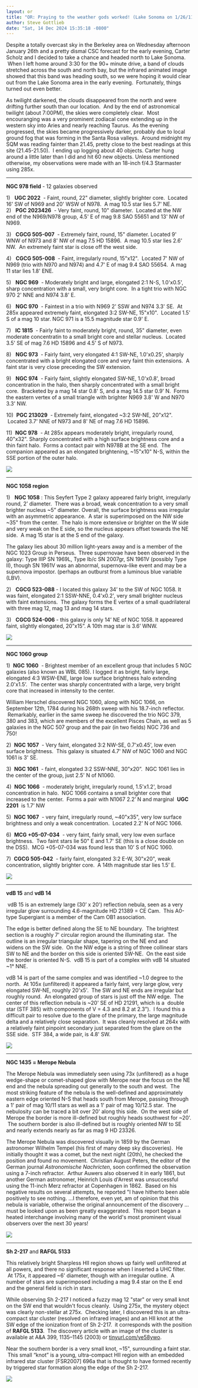 ```yaml
---
layout: or
title: "OR: Praying to the weather gods worked! (Lake Sonoma on 1/26/11)"
author: Steve Gottlieb
date: "Sat, 14 Dec 2024 15:35:18 -0800"
---
```



Despite a totally overcast sky in the Berkeley area on Wednesday afternoon January 26th and a pretty dismal CSC forecast for the early evening, Carter Scholz and I decided to take a chance and headed north to Lake Sonoma.  When I left home around 3:30 for the 90\+ minute drive, a band of clouds stretched across the south and north bay, but the infrared animated image showed that this band was heading south, so we were hoping it would clear out from the Lake Sonoma area in the early evening.  Fortunately, things turned out even better.  
  
As twilight darkened, the clouds disappeared from the north and were drifting further south than our location.  And by the end of astronomical twilight (about 7:00PM), the skies were completely clear.  Most encouranging was a very prominent zodiacal cone extending up in the western sky into Aries and nearly reaching Taurus.  As the evening progressed, the skies became progressively darker, probably due to local ground fog that was forming in the Santa Rosa valleys.  Around midnight my SQM was reading fainter than 21\.45, pretty close to the best readings at this site (21\.45\-21\.50\).  I ending up logging about 40 objects. Carter hung around a little later than I did and hit 60 new objects. Unless mentioned otherwise, my observations were made with an 18\-inch f/4\.3 Starmaster using 285x.  

---

**NGC 978 field** \- 12 galaxies observed

  


1\)   <b><x-dso simbad="UGC 2022" omit>UGC 2022</x-dso></b>  \- Faint, round, 22" diameter, slightly brighter core.  Located 16' SW of N969 and 20' WSW of N978\.  A mag 10\.5 star lies 5\.7' NE.  
2\)   <b><x-dso simbad="PGC 2023426" omit>PGC 2023426</x-dso></b>  \- Very faint, round, 10" diameter.  Located at the NW end of the N969/N978 group, 4\.5' E of mag 9\.8 SAO 55651 and 13' NW of N969\.

  
3\)   <b><x-dso simbad="CGCG 505-007" omit>CGCG 505-007</x-dso></b>  \- Extremely faint, round, 15" diameter. Located 9' WNW of N973 and 8' NW of mag 7\.5 HD 15896\.  A mag 10\.5 star lies 2\.6' NW.  An extremely faint star is close off the west side.

  
4\)   <b><x-dso simbad="CGCG 505-008" omit>CGCG 505-008</x-dso></b>  \- Faint, irregularly round, 15"x12".  Located 7' NW of N969 (trio with N970 and N974\) and 4\.7' E of mag 9\.4 SAO 55654\.  A mag 11 star lies 1\.8' ENE.

  
5\)   <b><x-dso simbad="NGC 969" omit>NGC 969</x-dso></b>  \- Moderately bright and large, elongated 2:1 N\-S, 1\.0'x0\.5', sharp concentration with a small, very bright core.  In a tight trio with NGC 970 2' NNE and N974 3\.8' E.

  
6\)   <b><x-dso simbad="NGC 970" omit>NGC 970</x-dso></b>  \- Faintest in a trio with N969 2' SSW and N974 3\.3' SE.  At 285x appeared extremely faint, elongated 3:2 SW\-NE, 15"x10".  Located 1\.5' S of a mag 10 star. NGC 971 is a 15\.5 magnitude star 0\.9' E.

  
7\)   <b><x-dso simbad="IC 1815" omit>IC 1815</x-dso></b>  \- Fairly faint to moderately bright, round, 35" diameter, even moderate concentratin to a small bright core and stellar nucleus.  Located 3\.5' SE of mag 7\.6 HD 15896 and 4\.5' S of N973\.

  
8\)   <b><x-dso simbad="NGC 973" omit>NGC 973</x-dso></b>  \- Fairly faint, very elongated 4:1 SW\-NE, 1\.0'x0\.25', sharply concentrated with a bright elongated core and very faint thin extensions.  A faint star is very close preceding the SW extension.

  
9\)   <b><x-dso simbad="NGC 974" omit>NGC 974</x-dso></b>  \- Fairly faint, slightly elongated SW\-NE, 1\.0'x0\.8', broad concentration in the halo, then sharply concentrated with a small bright core.  Bracketed by a mag 14 star 0\.8' S, and a mag 14\.5 star 0\.9' N.  Forms the eastern vertex of a small triangle with brighter N969 3\.8' W and N970 3\.3' NW.

  
10\)  <b><x-dso simbad="PGC 213029" omit>PGC 213029</x-dso></b>  \- Extremely faint, elongated \~3:2 SW\-NE, 20"x12".  Located 3\.7' NNE of N973 and 8' NE of mag 7\.6 HD 15896\.

  
11\)  <b><x-dso>NGC 978</x-dso></b>  \- At 285x appears moderately bright, irregularly round, 40"x32". Sharply concentrated with a high surface brightness core and a thin faint halo.  Forms a contact pair with N978B at the SE end.  The companion appeared as an elongated brightening, \~15"x10" N\-S, within the SSE portion of the outer halo.  


  


![](assets/0f2b1f8025963cef14ec90ba62523a999e917ff7.jpeg)  


  


  
---

  


**NGC 1058 region**

  


1\)   <b><x-dso>NGC 1058</x-dso></b> : This Seyfert Type 2 galaxy appeared fairly bright, irregularly round, 2’ diameter.  There was a broad, weak concentration to a very small brighter nucleus \~5” diameter. Overall, the surface brightness was irregular with an asymmetric appearance.  A star is superimposed on the NW side \~35" from the center.  The halo is more extensive or brighter on the W side and very weak on the E side, so the nucleus appears offset towards the NE side.  A mag 15 star is at the S end of the galaxy.

  


The galaxy lies about 30 million light\-years away and is a member of the NGC 1023 Group in Perseus.  Three supernovae have been observed in the galaxy: Type IIIP SN 1969L, Type Ib/c SN 2007gr, SN 1961V (possibly Type II), though SN 1961V was an abnormal, supernova\-like event and may be a supernova impostor. (perhaps an outburst from a luminous blue variable (LBV).

  


2\)   <b><x-dso simbad="CGCG 523-088" omit>CGCG 523-088</x-dso></b>  \- I located this galaxy 34’ to the SW of NGC 1058\. It was faint, elongated 2:1 SSW\-NNE, 0\.4'x0\.2', very small brighter nucleus with faint extensions.  The galaxy forms the E vertex of a small quadrilateral with three mag 12, mag 13 and mag 14 stars.

  


3\)   <b><x-dso simbad="CGCG 524-006" omit>CGCG 524-006</x-dso></b>  \- this galaxy is only 14’ NE of NGC 1058\. It appeared faint, slightly elongated, 20”x15”. A 10th mag star is 3\.6’ WNW.

  


  


![](assets/dff762126a9e826c2aedf42c71607711f9b21cc1.jpeg)

  




  
---

  
**NGC 1060 group**

  


1\)  <b><x-dso>NGC 1060</x-dso></b>  \- Brightest member of an excellent group that includes 5 NGC galaxies (also known as WBL 085\). I logged it as bright, fairly large, elongated 4:3 WSW\-ENE, large low surface brightness halo extending 2\.0'x1\.5’.  The center was sharply concentrated with a large, very bright core that increased in intensity to the center.

  


William Herschel discovered NGC 1060, along with NGC 1066, on September 12th, 1784 during his 268th sweep with his 18\.7\-inch reflector.  Remarkably, earlier in the same sweep he discovered the trio NGC 379, 380 and 383, which are members of the excellent Pisces Chain, as well as 5 galaxies in the NGC 507 group and the pair (in two fields) NGC 736 and 750!



  


2\)  <b><x-dso simbad="NGC 1057" omit>NGC 1057</x-dso></b>  \- Very faint, elongated 3:2 NW\-SE, 0\.7'x0\.45', low even surface brightness.  This galaxy is situated 4\.7' NW of NGC 1060 and NGC 1061 is 3' SE.

  


3\)  <b><x-dso simbad="NGC 1061" omit>NGC 1061</x-dso></b>  \- faint, elongated 3:2 SSW\-NNE, 30"x20”.  NGC 1061 lies in the center of the group, just 2\.5' N of N1060\.

  


4\)  <b><x-dso simbad="NGC 1066" omit>NGC 1066</x-dso></b>  \- moderately bright, irregularly round, 1\.5'x1\.2', broad concentration in halo.  NGC 1066 contains a small brighter core that increased to the center.  Forms a pair with N1067 2\.2’ N and marginal  <b><x-dso simbad="UGC 2201" omit>UGC 2201</x-dso></b>  is 1\.7’ NW

  


5\)  <b><x-dso simbad="NGC 1067" omit>NGC 1067</x-dso></b>  \- very faint, irregularly round, \~40"x35", very low surface brightness and only a weak concentration.  Located 2\.2' N of NGC 1066\.

  


6\)  <b><x-dso simbad="MCG +05-07-034" omit>MCG +05-07-034</x-dso></b>  \- very faint, fairly small, very low even surface brightness.  Two faint stars lie 50" E and 1\.7' SE (this is a close double on the DSS).  MCG \+05\-07\-034 was found less than 10’ S of NGC 1060\.



  
7\)  <b><x-dso simbad="CGCG 505-042" omit>CGCG 505-042</x-dso></b>  \- fairly faint, elongated 3:2 E\-W, 30"x20", weak concentration, slightly brighter core.  A 14th magnitude star lies 1\.5’ E.

  


  


![](assets/332125a9d8bef1ee242118b58643f04c5b1c57ab.jpeg)  

---
  
 <b><x-dso>vdB 15</x-dso></b>  and  <b><x-dso>vdB 14</x-dso></b> 



  


 vdB 15 is an extremely large (30’ x 20') reflection nebula, seen as a very irregular glow surrounding 4\.6\-magnitude HD 21389 \= CE Cam.  This A0\-type Supergiant is a member of the Cam OB1 association.

  


The edge is better defined along the SE to NE boundary.  The brightest section is a roughly 7' circular region around the illuminating star.  The outline is an irregular triangular shape, tapering on the NE end and widens on the SW side.  On the NW edge is a string of three collinear stars SW to NE and the border on this side is oriented SW\-NE.  On the east side the border is oriented N\-S.  vdB 15 is part of a complex with vdB 14 situated \~1° NNE.  
  


vdB 14 is part of the same complex and was identified \~1\.0 degree to the north.  At 105x (unfiltered) it appeared a fairly faint, very large glow, very elongated SW\-NE, roughly 20'x5'.  The SW and NE ends are irregular but roughly round.  An elongated group of stars is just off the NW edge.  The center of this reflection nebula is \~20' SE of HD 21291, which is a  double star (STF 385\) with components of V \= 4\.3 and 8\.2 at 2\.3”).  I found this a difficult pair to resolve due to the glare of the primary, the large magnitude delta and a relatively close separation.  It was cleanly resolved at 264x with a relatively faint pinpoint secondary just separated from the glare on the SSE side.  STF 384, a wide pair, is 4\.8' SW.

  


  


![](assets/7130e9ee6e27e3cc26280d56da4def7c86af7657.jpeg)  
  
  
---

 <b><x-dso>NGC 1435</x-dso></b> **\= Merope Nebula**

  


The Merope Nebula was immediately seen using 73x (unfiltered) as a huge wedge\-shape or comet\-shaped glow with Merope near the focus on the NE end and the nebula spreading out generally to the south and west.  The most striking feature of the nebula is the well\-defined and approximately eastern edge oriented N\-S that heads south from Merope, passing through a 1' pair of mag 10/11 stars as well as a 1' pair of mag 10/12\.5 star.  The nebulosity can be traced a bit over 20' along this side.  On the west side of Merope the border is more ill\-defined but roughly heads southwest for \~20'.  The southern border is also ill\-defined but is roughly oriented NW to SE and nearly extends nearly as far as mag 9 HD 23326\.

  


The Merope Nebula was discovered visually in 1859 by the German astronomer Wilhelm Tempel (his first of many deep sky discoveries).  He initially thought it was a comet, but the next night (20th), he checked the position and found no movement.  Christian August Peters, the editor of the German journal *Astronomische Nachricten*, soon confirmed the observation using a 7\-inch refractor.  Arthur Auwers also observed it in early 1861, but another German astronomer, Heinrich Louis d'Arrest was unsuccessful using the 11\-inch Merz refractor at Copenhagen in 1862\.  Based on his negative results on several attempts, he reported "I have hitherto been able positively to see nothing. ...I therefore, even yet, am of opinion that this nebula is variable, otherwise the original announcement of the discovery ... must be looked upon as been greatly exaggerated.  This report began a heated interchange involving many of the world's most prominent visual observers over the next 30 years!



  


  


![](assets/d9a5f3ca4912aa367fce03dcab5d255f74add81d.jpeg)

  
---

  
 <b><x-dso>Sh 2-217</x-dso></b>  and  <b><x-dso>RAFGL 5133</x-dso></b> 



  


This relatively bright Sharpless HII region shows up fairly well unfiltered at all powers, and there no significant response when I inserted a UHC filter.  At 175x, it appeared \~6' diameter, though with an irregular outline.  A number of stars are superimposed including a mag 9\.4 star on the E end and the general field is rich in stars.

  


While observing Sh 2\-217 I noticed a fuzzy mag 12 "star" or very small knot on the SW end that wouldn't focus cleanly.  Using 275x, the mystery object was clearly non\-stellar at 275x.  Checking later, I discovered this is an ultra\-compact star cluster (resolved on infrared images) and an HII knot at the SW edge of the ionization front of Sh 2\-217\.  it corresponds with the position of **RAFGL 5133**.  The discovery article with an image of the cluster is available at A&A 399, 1135–1145 (2003\) or [tinyurl.com/ye58ywo](http://tinyurl.com/ye58ywo).

  


Near the southern border is a very small knot, \~15", surrounding a faint star.  This small “knot” is a young, ultra\-compact HII region with an embedded infrared star cluster \[FSR2007] 696a that is thought to have formed recently by triggered star formation along the edge of the Sh 2\-217\.



  


  


![](assets/32c165306bc381763a1f82da91a6903bb33c2e09.jpeg)

